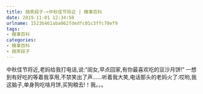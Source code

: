 ```yaml
---
title: 搞笑段子->中秋佳节将近 | 糗事百科
date: 2019-11-01 12:34:58
urlname: 1523b461aba062fdedfc01c3ffc70ef9
tags: 
- 糗事百科
categories:
- 糗事百科
- 搞笑段子
---
```

中秋佳节将近,老妈给我打电话,说:“闺女,早点回家,有你最喜欢吃的豆沙月饼!”  一想到有好吃的等着我享用,不禁笑出了声……听着我大笑,电话那头的老妈火了:哎哟,我这脑子,单身狗吃啥月饼,买狗粮去!！我。。。


